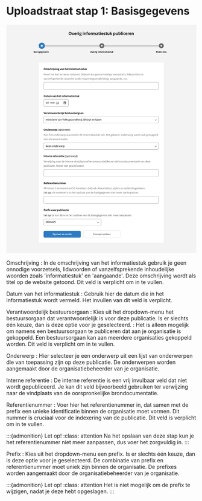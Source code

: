# Uploadstraat stap 1: Basisgegevens

![Afbeelding toont de eerste stap van de uploadstraat van de balie waar alle basisgegevens van de publicatie worden ingevuld](img/overig-informatiestuk_1.png)

Omschrijving
: In de omschrijving van het informatiestuk gebruik je geen onnodige voorzetsels, lidwoorden of vanzelfsprekende inhoudelijke woorden
zoals 'informatiestuk' en 'aangaande'.
Deze omschrijving wordt als titel op de website getoond. Dit veld is verplicht om in te vullen.

Datum van het informatiestuk
: Gebruik hier de datum die in het informatiestuk wordt vermeld. Het invullen van dit veld is verplicht.

Verantwoordelijk bestuursorgaan
: Kies uit het dropdown-menu het bestuursorgaan dat verantwoordelijk is voor deze publicatie. Is er slechts één keuze, dan is
deze optie voor je geselecteerd.
: Het is alleen mogelijk om namens een bestuursorgaan te publiceren dat aan je organisatie  is gekoppeld. Een bestuursorgaan
kan aan meerdere organisaties gekoppeld worden. Dit veld is verplicht om in te vullen.

Onderwerp
: Hier selecteer je een onderwerp uit een lijst van onderwerpen die van toepassing zijn op deze publicatie. De onderwerpen worden
aangemaakt door de organisatiebeheerder van je organisatie.

Interne referentie
: De interne referentie is een vrij invulbaar veld dat niet wordt gepubliceerd. Je kan dit veld bijvoorbeeld gebruiken ter
verwijzing naar de vindplaats van de oorspronkelijke brondocumentatie.

Referentienummer
: Voer hier het referentienummer in, dat samen met de prefix een unieke identificatie binnen de organisatie moet vormen. Dit nummer
is cruciaal voor de indexering van de publicatie. Dit veld is verplicht om in te vullen.

:::{admonition} Let op!
:class: attention
Na het opslaan van deze stap kun je het referentienummer niet meer aanpassen, dus voer het zorgvuldig in.
:::

Prefix
: Kies uit het dropdown-menu een prefix. Is er slechts één keuze, dan is deze optie voor je geselecteerd. De combinatie van
prefix en referentienummer moet uniek zijn binnen de organisatie. De prefixes worden aangemaakt door de organisatiebeheerder van je organisatie.

:::{admonition} Let op!
:class: attention
Het is niet mogelijk om de prefix te wijzigen, nadat je deze hebt opgeslagen.
:::
